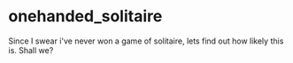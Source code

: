 # onehanded_solitaire
Since I swear i've never won a game of solitaire, lets find out how likely this is. Shall we? 
